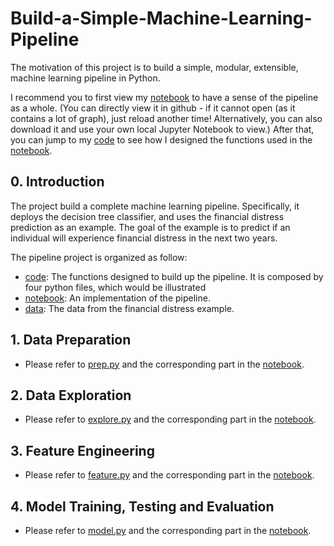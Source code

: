 # Build-a-Simple-Machine-Learning-Pipeline
The motivation of this project is to build a simple, modular, extensible, 
machine learning pipeline in Python.  

I recommend you to first view my [notebook](https://github.com/ZIYU-DEEP/Build-a-Simple-Machine-Learning-Pipeline/blob/master/notebook/Pipeline%20Implementation.ipynb)
to have a sense of the pipeline as a whole. (You can directly view it in github - 
if it cannot open (as it contains a lot of graph), just reload another time! Alternatively, 
you can also download it and use your own local Jupyter Notebook to view.) After
that, you can jump to my [code](https://github.com/ZIYU-DEEP/Build-a-Simple-Machine-Learning-Pipeline/tree/master/code) 
to see how I designed the functions used in the [notebook](https://github.com/ZIYU-DEEP/Build-a-Simple-Machine-Learning-Pipeline/blob/master/notebook/Pipeline%20Implementation.ipynb).


## 0. Introduction
The project build a complete machine learning pipeline. Specifically, it 
deploys the decision tree classifier, and uses the financial distress 
prediction as an example. The goal of the example is to predict if 
an individual will experience financial distress in the next two years.

The pipeline project is organized as follow:
* [code](https://github.com/ZIYU-DEEP/Build-a-Simple-Machine-Learning-Pipeline/tree/master/code):
The functions designed to build up the pipeline. It is composed by four python
files, which would be illustrated 
* [notebook](https://github.com/ZIYU-DEEP/Build-a-Simple-Machine-Learning-Pipeline/blob/master/notebook/Pipeline%20Implementation.ipynb):
An implementation of the pipeline.
* [data](https://github.com/ZIYU-DEEP/Build-a-Simple-Machine-Learning-Pipeline/tree/master/data):
The data from the financial distress example.

## 1. Data Preparation
* Please refer to [prep.py](https://github.com/ZIYU-DEEP/Build-a-Simple-Machine-Learning-Pipeline/blob/master/code/prep.py) and the corresponding part in the [notebook](https://github.com/ZIYU-DEEP/Build-a-Simple-Machine-Learning-Pipeline/blob/master/notebook/Pipeline%20Implementation.ipynb).

## 2. Data Exploration 
* Please refer to [explore.py](https://github.com/ZIYU-DEEP/Build-a-Simple-Machine-Learning-Pipeline/blob/master/code/feature.py) and the corresponding part in the [notebook](https://github.com/ZIYU-DEEP/Build-a-Simple-Machine-Learning-Pipeline/blob/master/notebook/Pipeline%20Implementation.ipynb).

## 3. Feature Engineering 
* Please refer to [feature.py](https://github.com/ZIYU-DEEP/Build-a-Simple-Machine-Learning-Pipeline/blob/master/code/feature.py) and the corresponding part in the [notebook](https://github.com/ZIYU-DEEP/Build-a-Simple-Machine-Learning-Pipeline/blob/master/notebook/Pipeline%20Implementation.ipynb).

## 4. Model Training, Testing and Evaluation 
* Please refer to [model.py](https://github.com/ZIYU-DEEP/Build-a-Simple-Machine-Learning-Pipeline/blob/master/code/model.py) and the corresponding part in the [notebook](https://github.com/ZIYU-DEEP/Build-a-Simple-Machine-Learning-Pipeline/blob/master/notebook/Pipeline%20Implementation.ipynb).


